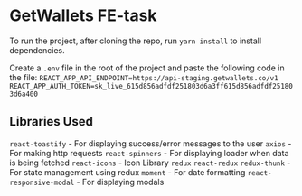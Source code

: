 # GetWallets FE-task

To run the project, after cloning the repo, run `yarn install` to install dependencies.

Create a `.env` file in the root of the project and paste the following code in the file:
`REACT_APP_API_ENDPOINT=https://api-staging.getwallets.co/v1 REACT_APP_AUTH_TOKEN=sk_live_615d856adfdf251803d6a3ff615d856adfdf251803d6a400`

## Libraries Used

`react-toastify` - For displaying success/error messages to the user
`axios` - For making http requests
`react-spinners` - For displaying loader when data is being fetched
`react-icons` - Icon Library
`redux` `react-redux` `redux-thunk` - For state management using redux
`moment` - For date formatting
`react-responsive-modal` - For displaying modals
